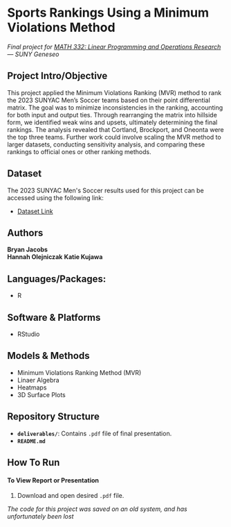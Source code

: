 # Sports Rankings Using a Minimum Violations Method
*Final project for [MATH 332: Linear Programming and Operations Research](https://bulletin.geneseo.edu/preview_course_nopop.php?catoid=16&coid=20422) — SUNY Geneseo*
  
  
## Project Intro/Objective
This project applied the Minimum Violations Ranking (MVR) method to rank the 2023 SUNYAC Men’s Soccer teams based on their point differential matrix. The goal was to minimize inconsistencies in the ranking, accounting for both input and output ties. Through rearranging the matrix into hillside form, we identified weak wins and upsets, ultimately determining the final rankings. The analysis revealed that Cortland, Brockport, and Oneonta were the top three teams. Further work could involve scaling the MVR method to larger datasets, conducting sensitivity analysis, and comparing these rankings to official ones or other ranking methods.
  
  
## Dataset
The 2023 SUNYAC Men's Soccer results used for this project can be accessed using the following link:
- [Dataset Link](https://www.sunyacsports.com/sports/msoc/2023-24/standings)
  
  
## Authors
**Bryan Jacobs**  
**Hannah Olejniczak**
**Katie Kujawa**
  
  
## Languages/Packages:
* R
  
  
## Software & Platforms
* RStudio


## Models & Methods
* Minimum Violations Ranking Method (MVR)
* Linaer Algebra
* Heatmaps
* 3D Surface Plots
  
  
## Repository Structure
- **`deliverables/`**: Contains `.pdf` file of final presentation.
- **`README.md`**
  
  
## How To Run
#### To View Report or Presentation
1. Download and open desired `.pdf` file.

*The code for this project was saved on an old system, and has unfortunately been lost*
